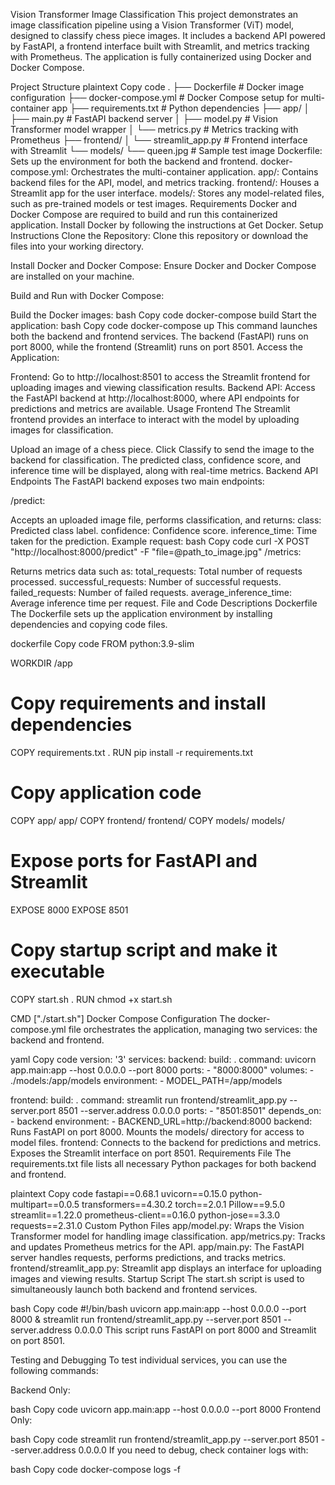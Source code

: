 Vision Transformer Image Classification
This project demonstrates an image classification pipeline using a Vision Transformer (ViT) model, designed to classify chess piece images. It includes a backend API powered by FastAPI, a frontend interface built with Streamlit, and metrics tracking with Prometheus. The application is fully containerized using Docker and Docker Compose.

Project Structure
plaintext
Copy code
.
├── Dockerfile               # Docker image configuration
├── docker-compose.yml       # Docker Compose setup for multi-container app
├── requirements.txt         # Python dependencies
├── app/
│   ├── main.py              # FastAPI backend server
│   ├── model.py             # Vision Transformer model wrapper
│   └── metrics.py           # Metrics tracking with Prometheus
├── frontend/
│   └── streamlit_app.py     # Frontend interface with Streamlit
└── models/
    └── queen.jpg            # Sample test image
Dockerfile: Sets up the environment for both the backend and frontend.
docker-compose.yml: Orchestrates the multi-container application.
app/: Contains backend files for the API, model, and metrics tracking.
frontend/: Houses a Streamlit app for the user interface.
models/: Stores any model-related files, such as pre-trained models or test images.
Requirements
Docker and Docker Compose are required to build and run this containerized application.
Install Docker by following the instructions at Get Docker.
Setup Instructions
Clone the Repository: Clone this repository or download the files into your working directory.

Install Docker and Docker Compose: Ensure Docker and Docker Compose are installed on your machine.

Build and Run with Docker Compose:

Build the Docker images:
bash
Copy code
docker-compose build
Start the application:
bash
Copy code
docker-compose up
This command launches both the backend and frontend services. The backend (FastAPI) runs on port 8000, while the frontend (Streamlit) runs on port 8501.
Access the Application:

Frontend: Go to http://localhost:8501 to access the Streamlit frontend for uploading images and viewing classification results.
Backend API: Access the FastAPI backend at http://localhost:8000, where API endpoints for predictions and metrics are available.
Usage
Frontend
The Streamlit frontend provides an interface to interact with the model by uploading images for classification.

Upload an image of a chess piece.
Click Classify to send the image to the backend for classification.
The predicted class, confidence score, and inference time will be displayed, along with real-time metrics.
Backend API Endpoints
The FastAPI backend exposes two main endpoints:

/predict:

Accepts an uploaded image file, performs classification, and returns:
class: Predicted class label.
confidence: Confidence score.
inference_time: Time taken for the prediction.
Example request:
bash
Copy code
curl -X POST "http://localhost:8000/predict" -F "file=@path_to_image.jpg"
/metrics:

Returns metrics data such as:
total_requests: Total number of requests processed.
successful_requests: Number of successful requests.
failed_requests: Number of failed requests.
average_inference_time: Average inference time per request.
File and Code Descriptions
Dockerfile
The Dockerfile sets up the application environment by installing dependencies and copying code files.

dockerfile
Copy code
FROM python:3.9-slim

WORKDIR /app

# Copy requirements and install dependencies
COPY requirements.txt .
RUN pip install -r requirements.txt

# Copy application code
COPY app/ app/
COPY frontend/ frontend/
COPY models/ models/

# Expose ports for FastAPI and Streamlit
EXPOSE 8000
EXPOSE 8501

# Copy startup script and make it executable
COPY start.sh .
RUN chmod +x start.sh

CMD ["./start.sh"]
Docker Compose Configuration
The docker-compose.yml file orchestrates the application, managing two services: the backend and frontend.

yaml
Copy code
version: '3'
services:
  backend:
    build: .
    command: uvicorn app.main:app --host 0.0.0.0 --port 8000
    ports:
      - "8000:8000"
    volumes:
      - ./models:/app/models
    environment:
      - MODEL_PATH=/app/models

  frontend:
    build: .
    command: streamlit run frontend/streamlit_app.py --server.port 8501 --server.address 0.0.0.0
    ports:
      - "8501:8501"
    depends_on:
      - backend
    environment:
      - BACKEND_URL=http://backend:8000
backend:
Runs FastAPI on port 8000.
Mounts the models/ directory for access to model files.
frontend:
Connects to the backend for predictions and metrics.
Exposes the Streamlit interface on port 8501.
Requirements File
The requirements.txt file lists all necessary Python packages for both backend and frontend.

plaintext
Copy code
fastapi==0.68.1
uvicorn==0.15.0
python-multipart==0.0.5
transformers==4.30.2
torch==2.0.1
Pillow==9.5.0
streamlit==1.22.0
prometheus-client==0.16.0
python-jose==3.3.0
requests==2.31.0
Custom Python Files
app/model.py: Wraps the Vision Transformer model for handling image classification.
app/metrics.py: Tracks and updates Prometheus metrics for the API.
app/main.py: The FastAPI server handles requests, performs predictions, and tracks metrics.
frontend/streamlit_app.py: Streamlit app displays an interface for uploading images and viewing results.
Startup Script
The start.sh script is used to simultaneously launch both backend and frontend services.

bash
Copy code
#!/bin/bash
uvicorn app.main:app --host 0.0.0.0 --port 8000 &
streamlit run frontend/streamlit_app.py --server.port 8501 --server.address 0.0.0.0
This script runs FastAPI on port 8000 and Streamlit on port 8501.

Testing and Debugging
To test individual services, you can use the following commands:

Backend Only:

bash
Copy code
uvicorn app.main:app --host 0.0.0.0 --port 8000
Frontend Only:

bash
Copy code
streamlit run frontend/streamlit_app.py --server.port 8501 --server.address 0.0.0.0
If you need to debug, check container logs with:

bash
Copy code
docker-compose logs -f
